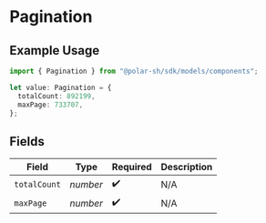 # Pagination

## Example Usage

```typescript
import { Pagination } from "@polar-sh/sdk/models/components";

let value: Pagination = {
  totalCount: 892199,
  maxPage: 733707,
};
```

## Fields

| Field              | Type               | Required           | Description        |
| ------------------ | ------------------ | ------------------ | ------------------ |
| `totalCount`       | *number*           | :heavy_check_mark: | N/A                |
| `maxPage`          | *number*           | :heavy_check_mark: | N/A                |